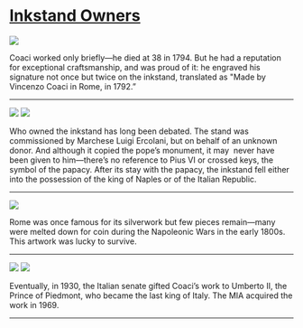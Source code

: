 # [Inkstand Owners](http://artsmia.github.io/griot/#/stories/1481)

![](http://cdn.dx.artsmia.org/thumbs/tn_mia_3000209.jpg)

Coaci worked only briefly—he died at 38 in 1794. But he had a reputation for exceptional craftsmanship, and was proud of it: he engraved his signature not once but twice on the inkstand, translated as "Made by Vincenzo Coaci in Rome, in 1792.”

---

![](http://cdn.dx.artsmia.org/thumbs/tn_mia_3000204.jpg)
![](http://cdn.dx.artsmia.org/thumbs/tn_mia_40078a.jpg)

Who owned the inkstand has long been debated. The stand was commissioned by Marchese Luigi Ercolani, but on behalf of an unknown donor. And although it copied the pope’s monument, it may  never have been given to him—there’s no reference to Pius VI or crossed keys, the symbol of the papacy. After its stay with the papacy, the inkstand fell either into the possession of the king of Naples or of the Italian Republic. 

---

![](http://cdn.dx.artsmia.org/thumbs/tn_mia_5005052.jpg)

Rome was once famous for its silverwork but few pieces remain—many were melted down for coin during the Napoleonic Wars in the early 1800s. This artwork was lucky to survive.

---

![](http://cdn.dx.artsmia.org/thumbs/tn_2014_TDX_MIAArtStories_150.jpg)
![](http://cdn.dx.artsmia.org/thumbs/tn_mia_5005067_001.jpg)

Eventually, in 1930, the Italian senate gifted Coaci’s work to Umberto II, the Prince of Piedmont, who became the last king of Italy. The MIA acquired the work in 1969.

---
